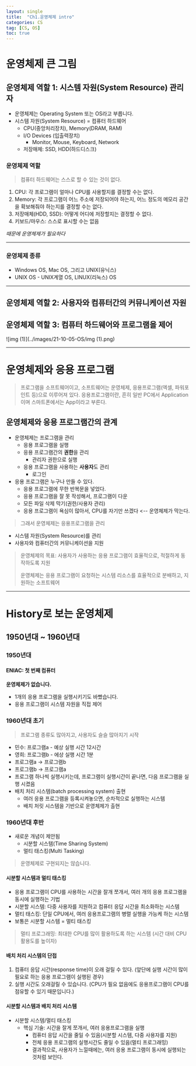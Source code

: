 ```yaml
---
layout: single
title:  "Ch1.운영체제 intro"
categories: CS
tag: [CS, OS]
toc: true
---
```


# 운영체제 큰 그림

## 운영체제 역할 1: 시스템 자원(System Resource) 관리자

- 운영체제는 Operating System 또는 OS라고 부릅니다.
- 시스템 자원(System Resource) = 컴퓨터 하드웨어
  - CPU(중앙처리장치), Memory(DRAM, RAM)
  - I/O Devices (입출력장치)
    + Monitor, Mouse, Keyboard, Network
  - 저장매체: SSD, HDD(하드디스크)



### 운영체제 역할

> 컴퓨터 하드웨어는 스스로 할 수 있는 것이 없다.

1. CPU: 각 프로그램이 얼마나 CPU를 사용할지를 결정할 수는 없다.
2. Memory: 각 프로그램이 어느 주소에 저장되어야 하는지, 어느 정도의 메모리 공간을 확보해줘야 하는지를 결정할 수는 없다.
3. 저장매체(HDD, SSD): 어떻게 어디에 저장할지는 결정할 수 없다.
4. 키보드/마우스: 스스로 표시할 수는 없음

*때문에 운영체제가 필요하다*

---

### 운영체제 종류

- Windows OS, Mac OS, 그리고 UNIX(유닉스)
- UNIX OS - UNIX계열 OS, LINUX(리눅스) OS

---



## 운영체제 역할 2: 사용자와 컴퓨터간의 커뮤니케이션 자원



## 운영체제 역할 3: 컴퓨터 하드웨어와 프로그램을 제어

![img (1)](../images/21-10-05-OS/img (1).png)

---



# 운영체제와 응용 프로그램

> 프로그램을 소프트웨어이고, 소프트웨어는 운영체제, 응용프로그램(엑셀, 파워포인트 등)으로 이루어져 있다. 응용프로그램이란, 흔히 일반 PC에서 Application이며 스마트폰에서는 App이라고 부른다.



## 운영체제와 응용 프로그램간의 관계

- 운영체제는 프로그램을 관리
  - 응용 프로그램을 실행
  - 응용 프로그램간의 **권한**을 관리
    + 관리자 권한으로 실행
  - 응용 프로그램을 사용하는 **사용자**도 관리
    + 로그인
- 응용 프로그램은 누구나 만들 수 있다.
  - 응용 프로그램에 무한 반복문을 넣었다.
  - 응용 프로그램을 잘 못 작성해서, 프로그램이 다운
  - 모든 파일 삭제 막기(권한/사용자 관리)
  - 응용 프로그램이 욕심이 많아서, CPU를 자기만 쓰겠다 <-- 운영체제가 막는다.

> 그래서 운영체제는 응용프로그램을 관리

- 시스템 자원(System Resource)를 관리
- 사용자와 컴퓨터간의 커뮤니케이션을 지원

> 운영체제의 목표: 사용자가 사용하는 응용 프로그램이 효율적으로, 적절하게 동작하도록 지원
>
> 운영체제는 응용 프로그램이 요청하는 시스템 리소스를 효율적으로 분배하고, 지원하는 소프트웨어



---

# History로 보는 운영체제

## 1950년대 ~ 1960년대

### 1950년대

#### ENIAC: 첫 번째 컴퓨터

**운영체제가 없습니다.**

- 1개의 응용 프로그램을 실행시키기도 바빴습니다.
- 응용 프로그램이 시스템 자원을 직접 제어



### 1960년대 초기

> 프로그램 종류도 많아지고, 사용자도 슬슬 많아지기 시작

- 민수: 프로그램a - 예상 실행 시간 12시간
- 영희: 프로그램b - 에상 실행 시간 1분
- 프로그램a -> 프로그램b
- 프로그램b -> 프로그램a
- 프로그램 하나씩 실행시키는데, 프로그램이 실행시간이 끝나면, 다음 프로그램을 실행 시켰음
- 배치 처리 시스템(batch processing system) 출현
  - 여러 응용 프로그램을 등록시켜놓으면, 순차적으로 실행하는 시스템
  - 배치 처릿 시스템을 기반으로 운영체제가 출현

### 1960년대 후반

- 새로운 개념이 제안됨
  - 시분할 시스템(Time Sharing System)
  - 멀티 태스킹(Multi Tasking)

> 운영체제로 구현되지는 않습니다.



#### 시분할 시스템과 멀티 태스킹

- 응용 프로그램이 CPU를 사용하는 시간을 잘개 쪼개서, 여러 개의 응용 프로그램을 동시에 실행하는 기법
- 시분할 시스템: 다중 사용자를 지원하고 컴퓨터 응답 시간을 최소화하는 시스템
- 멀티 태스킹: 단일 CPU에서, 여러 응용프로그램의 병렬 실행을 가능케 하는 시스템
- 보통은 시분할 시스템 = 멀티 태스킹

> 멀티 프로그래밍: 최대한 CPU를 많이 활용하도록 하는 시스템 (시간 대비 CPU 활용도를 높이자)

#### 배치 처리 시스템의 단접

1. 컴퓨터 응답 시간(response time)이 오래 걸릴 수 있다. (앞단에 실행 시간이 많이 필요로 하는 응용 프로그램이 실행된 경우)
2. 실행 시간도 오래걸릴 수 있습니다.  (CPU가 필요 없음에도 응용프로그램이 CPU를 점유할 수 있기 때문입니다.)

#### 시분할 시스템과 배치 처리 시스템

- 시분할 시스템/멀티 태스킹
  - 핵심 기술: 시간을 잘게 쪼개서, 여러 응용프로그램을 실행
    - 컴퓨터 응답 시간을 줄일 수 있음(시분할 시스템, 다중 사용자를 지원)
    - 전체 응용 프로그램의 실행시간도 줄일 수 있음(멀티 프로그래밍)
    - 결과적으로, 사용자가 느낄때에는, 여러 응용 프로그램이 동시에 실행되는 것처럼 보인다.

